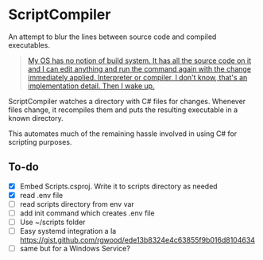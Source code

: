 # ScriptCompiler

An attempt to blur the lines between source code and compiled executables.

> [My OS has no notion of build system. It has all the source code on it and I can edit anything and run the command again with the change immediately applied. Interpreter or compiler, I don't know, that's an implementation detail. Then I wake up.](https://twitter.com/davidcrawshaw/status/1300614954865876992?s=20)

ScriptCompiler watches a directory with C# files for changes. Whenever files change, it recompiles them and puts the resulting executable in a known directory.

This automates much of the remaining hassle involved in using C# for scripting purposes.


## To-do

- [x] Embed Scripts.csproj. Write it to scripts directory as needed
- [x] read .env file
- [ ] read scripts directory from env var
- [ ] add init command which creates .env file
- [ ] Use ~/scripts folder
- [ ] Easy systemd integration a la https://gist.github.com/rgwood/ede13b8324e4c63855f9b016d8104634
- [ ] same but for a Windows Service?
